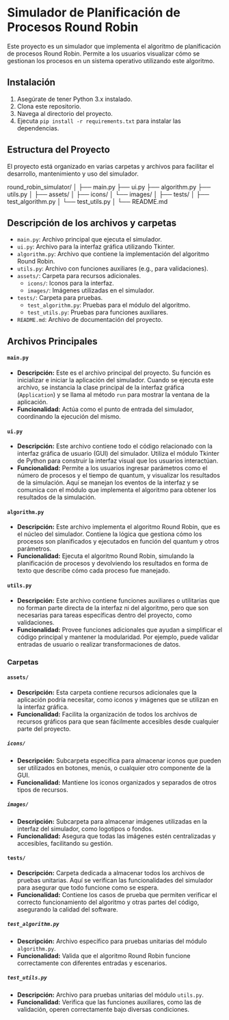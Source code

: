 # Simulador de Planificación de Procesos Round Robin

Este proyecto es un simulador que implementa el algoritmo de planificación de procesos Round Robin. Permite a los usuarios visualizar cómo se gestionan los procesos en un sistema operativo utilizando este algoritmo.

## Instalación

1. Asegúrate de tener Python 3.x instalado.
2. Clona este repositorio.
3. Navega al directorio del proyecto.
4. Ejecuta `pip install -r requirements.txt` para instalar las dependencias.

## Estructura del Proyecto

El proyecto está organizado en varias carpetas y archivos para facilitar el desarrollo, mantenimiento y uso del simulador.

round_robin_simulator/
│
├── main.py
├── ui.py
├── algorithm.py
├── utils.py
│
├── assets/
│   ├── icons/
│   └── images/
│
├── tests/
│   ├── test_algorithm.py
│   └── test_utils.py
│
└── README.md

## Descripción de los archivos y carpetas

- `main.py`: Archivo principal que ejecuta el simulador.
- `ui.py`: Archivo para la interfaz gráfica utilizando Tkinter.
- `algorithm.py`: Archivo que contiene la implementación del algoritmo Round Robin.
- `utils.py`: Archivo con funciones auxiliares (e.g., para validaciones).
- `assets/`: Carpeta para recursos adicionales.
  - `icons/`: Iconos para la interfaz.
  - `images/`: Imágenes utilizadas en el simulador.
- `tests/`: Carpeta para pruebas.
  - `test_algorithm.py`: Pruebas para el módulo del algoritmo.
  - `test_utils.py`: Pruebas para funciones auxiliares.
- `README.md`: Archivo de documentación del proyecto.


## Archivos Principales

#### `main.py`

- **Descripción:**
  Este es el archivo principal del proyecto. Su función es inicializar e iniciar la aplicación del simulador. Cuando se ejecuta este archivo, se instancia la clase principal de la interfaz gráfica (`Application`) y se llama al método `run` para mostrar la ventana de la aplicación.
- **Funcionalidad:**
  Actúa como el punto de entrada del simulador, coordinando la ejecución del mismo.

#### `ui.py`

- **Descripción:**
  Este archivo contiene todo el código relacionado con la interfaz gráfica de usuario (GUI) del simulador. Utiliza el módulo Tkinter de Python para construir la interfaz visual que los usuarios interactúan.
- **Funcionalidad:**
  Permite a los usuarios ingresar parámetros como el número de procesos y el tiempo de quantum, y visualizar los resultados de la simulación. Aquí se manejan los eventos de la interfaz y se comunica con el módulo que implementa el algoritmo para obtener los resultados de la simulación.

#### `algorithm.py`

- **Descripción:**
  Este archivo implementa el algoritmo Round Robin, que es el núcleo del simulador. Contiene la lógica que gestiona cómo los procesos son planificados y ejecutados en función del quantum y otros parámetros.
- **Funcionalidad:**
  Ejecuta el algoritmo Round Robin, simulando la planificación de procesos y devolviendo los resultados en forma de texto que describe cómo cada proceso fue manejado.

#### `utils.py`

- **Descripción:**
  Este archivo contiene funciones auxiliares o utilitarias que no forman parte directa de la interfaz ni del algoritmo, pero que son necesarias para tareas específicas dentro del proyecto, como validaciones.
- **Funcionalidad:**
  Provee funciones adicionales que ayudan a simplificar el código principal y mantener la modularidad. Por ejemplo, puede validar entradas de usuario o realizar transformaciones de datos.

### Carpetas

#### `assets/`

- **Descripción:**
  Esta carpeta contiene recursos adicionales que la aplicación podría necesitar, como iconos y imágenes que se utilizan en la interfaz gráfica.
- **Funcionalidad:**
  Facilita la organización de todos los archivos de recursos gráficos para que sean fácilmente accesibles desde cualquier parte del proyecto.

##### `icons/`

- **Descripción:**
  Subcarpeta específica para almacenar iconos que pueden ser utilizados en botones, menús, o cualquier otro componente de la GUI.
- **Funcionalidad:**
  Mantiene los iconos organizados y separados de otros tipos de recursos.

##### `images/`

- **Descripción:**
  Subcarpeta para almacenar imágenes utilizadas en la interfaz del simulador, como logotipos o fondos.
- **Funcionalidad:**
  Asegura que todas las imágenes estén centralizadas y accesibles, facilitando su gestión.

#### `tests/`

- **Descripción:**
  Carpeta dedicada a almacenar todos los archivos de pruebas unitarias. Aquí se verifican las funcionalidades del simulador para asegurar que todo funcione como se espera.
- **Funcionalidad:**
  Contiene los casos de prueba que permiten verificar el correcto funcionamiento del algoritmo y otras partes del código, asegurando la calidad del software.

##### `test_algorithm.py`

- **Descripción:**
  Archivo específico para pruebas unitarias del módulo `algorithm.py`.
- **Funcionalidad:**
  Valida que el algoritmo Round Robin funcione correctamente con diferentes entradas y escenarios.

##### `test_utils.py`

- **Descripción:**
  Archivo para pruebas unitarias del módulo `utils.py`.
- **Funcionalidad:**
  Verifica que las funciones auxiliares, como las de validación, operen correctamente bajo diversas condiciones.
